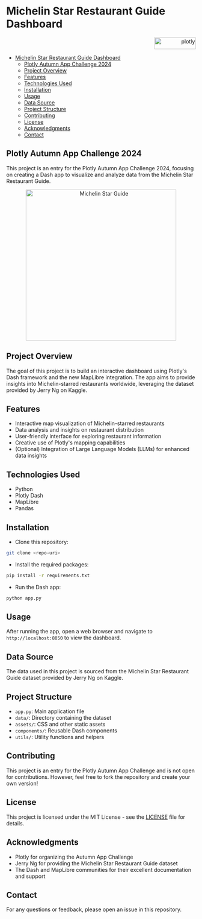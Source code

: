 # Michelin Star Restaurant Guide Dashboard

<div align="right"><img alt="plotly" height="31" src="https://images.prismic.io/plotly-marketing-website-2/ce1a4076-4fd2-4040-b99a-aad02fcc2fbb_new-logo-email.png" width="110"></div>

- [Michelin Star Restaurant Guide Dashboard](#michelin-star-restaurant-guide-dashboard)
  - [Plotly Autumn App Challenge 2024](#plotly-autumn-app-challenge-2024)
  - [Project Overview](#project-overview)
  - [Features](#features)
  - [Technologies Used](#technologies-used)
  - [Installation](#installation)
  - [Usage](#usage)
  - [Data Source](#data-source)
  - [Project Structure](#project-structure)
  - [Contributing](#contributing)
  - [License](#license)
  - [Acknowledgments](#acknowledgments)
  - [Contact](#contact)

## Plotly Autumn App Challenge 2024

This project is an entry for the Plotly Autumn App Challenge 2024, focusing on creating a Dash app to visualize and analyze data from the Michelin Star Restaurant Guide.

<div align="center"> <img alt="Michelin Star Guide" src="https://images.prismic.io/plotly-marketing-website-2/ZunohrVsGrYSve84_DC16_MichelinStars.png?auto=format,compress" width="400"> </div>

## Project Overview

The goal of this project is to build an interactive dashboard using Plotly's Dash framework and the new MapLibre integration. The app aims to provide insights into Michelin-starred restaurants worldwide, leveraging the dataset provided by Jerry Ng on Kaggle.

## Features

- Interactive map visualization of Michelin-starred restaurants
- Data analysis and insights on restaurant distribution
- User-friendly interface for exploring restaurant information
- Creative use of Plotly's mapping capabilities
- (Optional) Integration of Large Language Models (LLMs) for enhanced data insights

## Technologies Used

- Python
- Plotly Dash
- MapLibre
- Pandas

## Installation

- Clone this repository:

```bash
git clone <repo-uri>
```

- Install the required packages:

```bash
pip install -r requirements.txt
```

- Run the Dash app:

```bash
python app.py
```

## Usage

After running the app, open a web browser and navigate to `http://localhost:8050` to view the dashboard.

## Data Source

The data used in this project is sourced from the Michelin Star Restaurant Guide dataset provided by Jerry Ng on Kaggle.

## Project Structure

- `app.py`: Main application file
- `data/`: Directory containing the dataset
- `assets/`: CSS and other static assets
- `components/`: Reusable Dash components
- `utils/`: Utility functions and helpers

## Contributing

This project is an entry for the Plotly Autumn App Challenge and is not open for contributions. However, feel free to fork the repository and create your own version!

## License

This project is licensed under the MIT License - see the [LICENSE](./LICENSE.txt) file for details.

## Acknowledgments

- Plotly for organizing the Autumn App Challenge
- Jerry Ng for providing the Michelin Star Restaurant Guide dataset
- The Dash and MapLibre communities for their excellent documentation and support

## Contact

For any questions or feedback, please open an issue in this repository.
